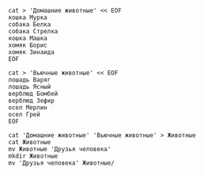     	
    cat > 'Домашние животные' << EOF
    кошка Мурка
    собака Белка
    собака Стрелка
    кошка Машка
    хомяк Борис
    хомяк Зинаида
    EOF

    cat > 'Вьючные животные' << EOF
    лошадь Варяг
    лошадь Ясный
    верблюд Бомбей
    верблюд Зефир
    осел Мерлин
    осел Грей
    EOF

    cat 'Домашние животные' 'Вьючные животные' > Животные
    cat Животные 
    mv Животные 'Друзья человека'
    mkdir Животные
    mv 'Друзья человека' Животные/

        



